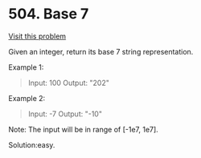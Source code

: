# 504. Base 7
[Visit this problem][1]

Given an integer, return its base 7 string representation.

Example 1:

>Input: 100
Output: "202"

Example 2:

>Input: -7
Output: "-10"

Note: The input will be in range of [-1e7, 1e7]. 

Solution:easy.

[1]: https://leetcode.com/problems/base-7/description/
